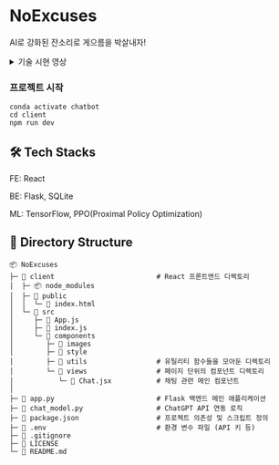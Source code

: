 # NoExcuses

AI로 강화된 잔소리로 게으름을 박살내자!

<details>
<summary> 기술 시현 영상 </summary>
<div markdown="1">    
  
https://github.com/user-attachments/assets/fc7def39-daaf-400c-a3c9-dfe00cb73d94
  
</div>
</details>

### 프로젝트 시작
```
conda activate chatbot
cd client
npm run dev
```

## 🛠️ Tech Stacks
FE: React

BE: Flask, SQLite

ML: TensorFlow, PPO(Proximal Policy Optimization)

## 📂 Directory Structure

```
📦 NoExcuses
├─ 📂 client                         # React 프론트엔드 디렉토리
│  ├─ 📦 node_modules
│  ├─ 📂 public
│  │  └─ 📄 index.html
│  └─ 📂 src
│     ├─ 📄 App.js
│     ├─ 📄 index.js
│     └─ 📂 components
│        ├─ 📂 images
│        ├─ 📂 style
│        ├─ 📂 utils                 # 유틸리티 함수들을 모아둔 디렉토리
│        └─ 📂 views                 # 페이지 단위의 컴포넌트 디렉토리
│           └─ 📄 Chat.jsx           # 채팅 관련 메인 컴포넌트
│ 
├─ 🐍 app.py                         # Flask 백엔드 메인 애플리케이션
├─ 🐍 chat_model.py                  # ChatGPT API 연동 로직
├─ 📄 package.json                   # 프로젝트 의존성 및 스크립트 정의
├─ 📄 .env                           # 환경 변수 파일 (API 키 등)
├─ 📄 .gitignore
├─ 📄 LICENSE
└─ 📄 README.md 
```
